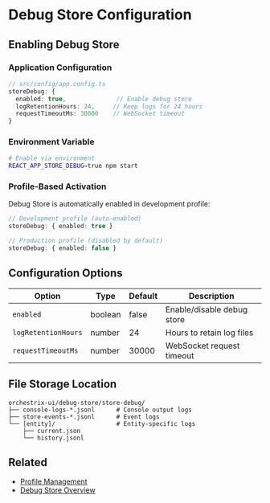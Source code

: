 # Debug Store Configuration

## Enabling Debug Store

### Application Configuration

```typescript
// src/config/app.config.ts
storeDebug: {
  enabled: true,              // Enable debug store
  logRetentionHours: 24,     // Keep logs for 24 hours
  requestTimeoutMs: 30000    // WebSocket timeout
}
```

### Environment Variable

```bash
# Enable via environment
REACT_APP_STORE_DEBUG=true npm start
```

### Profile-Based Activation

Debug Store is automatically enabled in development profile:
```typescript
// Development profile (auto-enabled)
storeDebug: { enabled: true }

// Production profile (disabled by default)
storeDebug: { enabled: false }
```

## Configuration Options

| Option | Type | Default | Description |
|--------|------|---------|-------------|
| `enabled` | boolean | false | Enable/disable debug store |
| `logRetentionHours` | number | 24 | Hours to retain log files |
| `requestTimeoutMs` | number | 30000 | WebSocket request timeout |

## File Storage Location

```
orchestrix-ui/debug-store/store-debug/
├── console-logs-*.jsonl      # Console output logs
├── store-events-*.jsonl      # Event logs
└── [entity]/                 # Entity-specific logs
    ├── current.json
    └── history.jsonl
```

## Related

- [Profile Management](../configuration/profile-management.md)
- [Debug Store Overview](./debug-store-overview.md)
